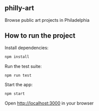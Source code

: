 ## philly-art
Browse public art projects in Philadelphia

## How to run the project
Install dependencies:
```bash
npm install
```

Run the test suite:
```bash
npm run test
```

Start the app:
```bash
npm start
```

Open [http://localhost:3000](http://localhost:3000) in your browser